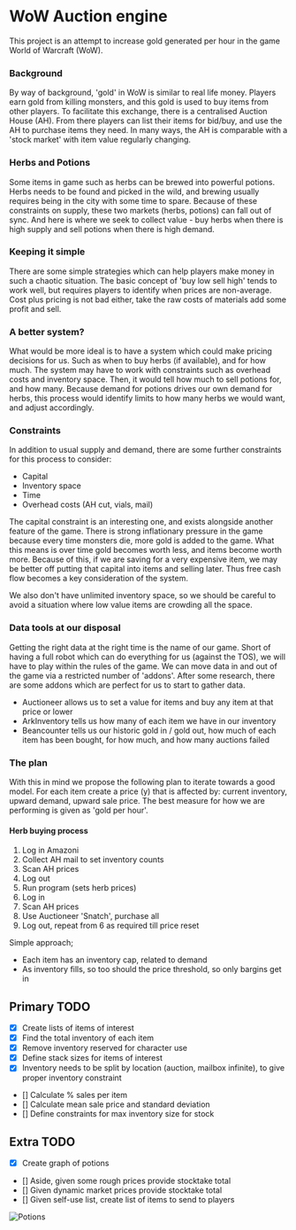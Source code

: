 # WoW Auction engine

This project is an attempt to increase gold generated per hour in the game World of Warcraft (WoW).

### Background
By way of background, 'gold' in WoW is similar to real life money. Players earn gold from killing monsters, and this gold is used to buy items from other players. To facilitate this exchange, there is a centralised Auction House (AH). From there players can list their items for bid/buy, and use the AH to purchase items they need. In many ways, the AH is comparable with a 'stock market' with item value regularly changing. 

### Herbs and Potions
Some items in game such as herbs can be brewed into powerful potions. Herbs needs to be found and picked in the wild, and brewing usually requires being in the city with some time to spare. Because of these constraints on supply, these two markets (herbs, potions) can fall out of sync. And here is where we seek to collect value - buy herbs when there is high supply and sell potions when there is high demand.

### Keeping it simple
There are some simple strategies which can help players make money in such a chaotic situation. The basic concept of 'buy low sell high' tends to work well, but requires players to identify when prices are non-average. Cost plus pricing is not bad either, take the raw costs of materials add some profit and sell.

### A better system?
What would be more ideal is to have a system which could make pricing decisions for us. Such as when to buy herbs (if available), and for how much. The system may have to work with constraints such as overhead costs and inventory space. Then, it would tell how much to sell potions for, and how many. Because demand for potions drives our own demand for herbs, this process would identify limits to how many herbs we would want, and adjust accordingly.

### Constraints
In addition to usual supply and demand, there are some further constraints for this process to consider:
* Capital
* Inventory space
* Time
* Overhead costs (AH cut, vials, mail)

The capital constraint is an interesting one, and exists alongside another feature of the game. There is strong inflationary pressure in the game because every time monsters die, more gold is added to the game. What this means is over time gold becomes worth less, and items become worth more. Because of this, if we are saving for a very expensive item, we may be better off putting that capital into items and selling later. Thus free cash flow becomes a key consideration of the system.

We also don't have unlimited inventory space, so we should be careful to avoid a situation where low value items are crowding all the space. 

### Data tools at our disposal
Getting the right data at the right time is the name of our game. Short of having a full robot which can do everything for us (against the TOS), we will have to play within the rules of the game. We can move data in and out of the game via a restricted number of 'addons'. After some research, there are some addons which are perfect for us to start to gather data.
- Auctioneer allows us to set a value for items and buy any item at that price or lower
- ArkInventory tells us how many of each item we have in our inventory
- Beancounter tells us our historic gold in / gold out, how much of each item has been bought, for how much, and how many auctions failed

### The plan
With this in mind we propose the following plan to iterate towards a good model. For each item create a price (y) that is affected by: current inventory, upward demand, upward sale price. The best measure for how we are performing is given as 'gold per hour'.

#### Herb buying process

1) Log in Amazoni
2) Collect AH mail to set inventory counts
3) Scan AH prices
4) Log out
5) Run program (sets herb prices)
6) Log in
7) Scan AH prices
8) Use Auctioneer 'Snatch', purchase all
9) Log out, repeat from 6 as required till price reset

Simple approach;
* Each item has an inventory cap, related to demand
* As inventory fills, so too should the price threshold, so only bargins get in

## Primary TODO
- [X] Create lists of items of interest
- [X] Find the total inventory of each item
- [X] Remove inventory reserved for character use
- [X] Define stack sizes for items of interest
- [X] Inventory needs to be split by location (auction, mailbox infinite), to give proper inventory constraint
- [] Calculate % sales per item
- [] Calculate mean sale price and standard deviation
- [] Define constraints for max inventory size for stock


## Extra TODO
- [X] Create graph of potions
- [] Aside, given some rough prices provide stocktake total
- [] Given dynamic market prices provide stocktake total
- [] Given self-use list, create list of items to send to players

![Potions]("potions.png")


